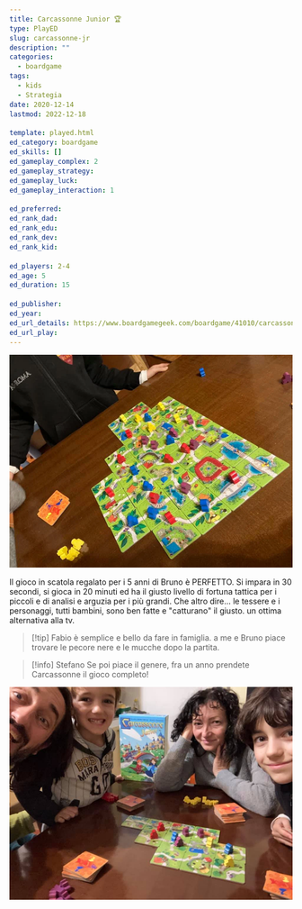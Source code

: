 ```yaml
---
title: Carcassonne Junior 🏆
type: PlayED
slug: carcassonne-jr
description: ""
categories:
  - boardgame
tags:
  - kids
  - Strategia
date: 2020-12-14
lastmod: 2022-12-18

template: played.html
ed_category: boardgame
ed_skills: []
ed_gameplay_complex: 2
ed_gameplay_strategy: 
ed_gameplay_luck: 
ed_gameplay_interaction: 1

ed_preferred: 
ed_rank_dad: 
ed_rank_edu: 
ed_rank_dev: 
ed_rank_kid: 

ed_players: 2-4
ed_age: 5
ed_duration: 15

ed_publisher: 
ed_year: 
ed_url_details: https://www.boardgamegeek.com/boardgame/41010/carcassonne-junior
ed_url_play: 
---
```


![](../../assets/img/played/boardgame/carcassonne_jr.webp)

Il gioco in scatola regalato per i 5 anni di Bruno è PERFETTO.
Si impara in 30 secondi, si gioca in 20 minuti ed ha il giusto livello di fortuna tattica per i piccoli e di analisi e arguzia per i più grandi.
Che altro dire... le tessere e i personaggi, tutti bambini, sono ben fatte e "catturano" il giusto. un ottima alternativa alla tv.

> [!tip] Fabio
> è semplice e bello da fare in famiglia. a me e Bruno piace trovare le pecore nere e le mucche dopo la partita.

> [!info] Stefano
> Se poi piace il genere, fra un anno prendete Carcassonne il gioco completo!

![carcassonne_jr_featured](../../assets/img/played/boardgame/carcassonne_jr_featured.jpg)

